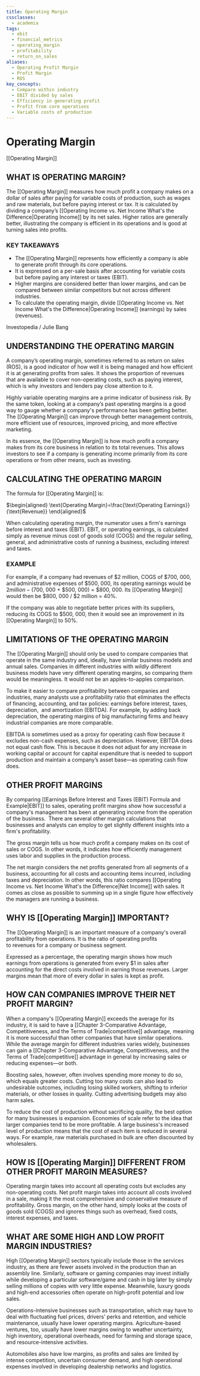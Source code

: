 ```yaml
---
title: Operating Margin
cssclasses:
  - academia
tags:
  - ebit
  - financial_metrics
  - operating_margin
  - profitability
  - return_on_sales
aliases:
  - Operating Profit Margin
  - Profit Margin
  - ROS
key_concepts:
  - Compare within industry
  - EBIT divided by sales
  - Efficiency in generating profit
  - Profit from core operations
  - Variable costs of production
---
```


# Operating Margin

[[Operating Margin]]

## WHAT IS OPERATING MARGIN?

The [[Operating Margin]] measures how much profit a company makes on a dollar of sales after paying for variable costs of production,  such as wages and raw materials,  but before paying interest or tax. It is calculated by dividing a company’s [[Operating Income vs. Net Income What's the Difference|Operating Income]] by its net sales. Higher ratios are generally better,  illustrating the company is efficient in its operations and is good at turning sales into profits. 

### KEY TAKEAWAYS

- The [[Operating Margin]] represents how efficiently a company is able to generate profit through its core operations.
- It is expressed on a per-sale basis after accounting for variable costs but before paying any interest or taxes (EBIT).
- Higher margins are considered better than lower margins,  and can be compared between similar competitors but not across different industries.
- To calculate the operating margin,  divide [[Operating Income vs. Net Income What's the Difference|Operating Income]] (earnings) by sales (revenues).

Investopedia / Julie Bang

## UNDERSTANDING THE OPERATING MARGIN

A company’s operating margin,  sometimes referred to as return on sales (ROS),  is a good indicator of how well it is being managed and how efficient it is at generating profits from sales. It shows the proportion of revenues that are available to cover non-operating costs,  such as paying interest,  which is why investors and lenders pay close attention to it.

Highly variable operating margins are a prime indicator of business risk. By the same token,  looking at a company’s past operating margins is a good way to gauge whether a company's performance has been getting better. The [[Operating Margin]] can improve through better management controls,  more efficient use of resources,  improved pricing,  and more effective marketing.

In its essence,  the [[Operating Margin]] is how much profit a company makes from its core business in relation to its total revenues. This allows investors to see if a company is generating income primarily from its core operations or from other means,  such as investing.

## CALCULATING THE OPERATING MARGIN

The formula for [[Operating Margin]] is:

$\begin{aligned} \text{Operating Margin}=\frac{\text{Operating Earnings}}{\text{Revenue}} \end{aligned}$

When calculating operating margin,  the numerator uses a firm's earnings before interest and taxes (EBIT). EBIT,  or operating earnings,  is calculated simply as revenue minus cost of goods sold (COGS) and the regular selling,  general,  and administrative costs of running a business,  excluding interest and taxes.

### EXAMPLE

For example,  if a company had revenues of $2 million,  COGS of $700, 000,  and administrative expenses of $500, 000,  its operating earnings would be $2 million - ($700, 000 + $500, 000) = $800, 000. Its [[Operating Margin]] would then be $800, 000 / $2 million = 40%.

If the company was able to negotiate better prices with its suppliers,  reducing its COGS to $500, 000,  then it would see an improvement in its [[Operating Margin]] to 50%.

## LIMITATIONS OF THE OPERATING MARGIN

The [[Operating Margin]] should only be used to compare companies that operate in the same industry and,  ideally,  have similar business models and annual sales. Companies in different industries with wildly different business models have very different operating margins,  so comparing them would be meaningless. It would not be an apples-to-apples comparison.

To make it easier to compare profitability between companies and industries,  many analysts use a profitability ratio that eliminates the effects of financing,  accounting,  and tax policies: earnings before interest,  taxes,  depreciation,  and amortization (EBITDA). For example,  by adding back depreciation,  the operating margins of big manufacturing firms and heavy industrial companies are more comparable.

EBITDA is sometimes used as a proxy for operating cash flow because it excludes non-cash expenses,  such as depreciation. However,  EBITDA does not equal cash flow. This is because it does not adjust for any increase in working capital or account for capital expenditure that is needed to support production and maintain a company’s asset base—as operating cash flow does.

## OTHER PROFIT MARGINS

By comparing [[Earnings Before Interest and Taxes (EBIT) Formula and Example|EBIT]] to sales,  operating profit margins show how successful a company's management has been at generating income from the operation of the business.  There are several other margin calculations that businesses and analysts can employ to get slightly different insights into a firm's profitability.

The gross margin tells us how much profit a company makes on its cost of sales or COGS. In other words,  it indicates how efficiently management uses labor and supplies in the production process.

The net margin considers the net profits generated from all segments of a business,  accounting for all costs and accounting items incurred,  including taxes and depreciation. In other words,  this ratio compares [[Operating Income vs. Net Income What's the Difference|Net Income]] with sales. It comes as close as possible to summing up in a single figure how effectively the managers are running a business.

## WHY IS [[Operating Margin]] IMPORTANT?

The [[Operating Margin]] is an important measure of a company's overall profitability from operations. It is the ratio of operating profits to revenues for a company or business segment.

Expressed as a percentage,  the operating margin shows how much earnings from operations is generated from every $1 in sales after accounting for the direct costs involved in earning those revenues. Larger margins mean that more of every dollar in sales is kept as profit.

## HOW CAN COMPANIES IMPROVE THEIR NET PROFIT MARGIN?

When a company's [[Operating Margin]] exceeds the average for its industry,  it is said to have a [[Chapter 3-Comparative Advantage, Competitiveness, and the Terms of Trade|competitive]] advantage,  meaning it is more successful than other companies that have similar operations. While the average margin for different industries varies widely,  businesses can gain a [[Chapter 3-Comparative Advantage, Competitiveness, and the Terms of Trade|competitive]] advantage in general by increasing sales or reducing expenses—or both.

Boosting sales,  however,  often involves spending more money to do so,  which equals greater costs. Cutting too many costs can also lead to undesirable outcomes,  including losing skilled workers,  shifting to inferior materials,  or other losses in quality. Cutting advertising budgets may also harm sales.

To reduce the cost of production without sacrificing quality,  the best option for many businesses is expansion. Economies of scale refer to the idea that larger companies tend to be more profitable. A large business's increased level of production means that the cost of each item is reduced in several ways. For example,  raw materials purchased in bulk are often discounted by wholesalers.

## HOW IS [[Operating Margin]] DIFFERENT FROM OTHER PROFIT MARGIN MEASURES?

Operating margin takes into account all operating costs but excludes any non-operating costs. Net profit margin takes into account all costs involved in a sale,  making it the most comprehensive and conservative measure of profitability. Gross margin,  on the other hand,  simply looks at the costs of goods sold (COGS) and ignores things such as overhead,  fixed costs,  interest expenses,  and taxes.

## WHAT ARE SOME HIGH AND LOW PROFIT MARGIN INDUSTRIES?

High [[Operating Margin]] sectors typically include those in the services industry,  as there are fewer assets involved in the production than an assembly line. Similarly,  software or gaming companies may invest initially while developing a particular software/game and cash in big later by simply selling millions of copies with very little expense. Meanwhile,  luxury goods and high-end accessories often operate on high-profit potential and low sales.

Operations-intensive businesses such as transportation,  which may have to deal with fluctuating fuel prices,  drivers’ perks and retention,  and vehicle maintenance,  usually have lower operating margins. Agriculture-based ventures,  too,  usually have lower margins owing to weather uncertainty,  high inventory,  operational overheads,  need for farming and storage space,  and resource-intensive activities.

Automobiles also have low margins,  as profits and sales are limited by intense competition,  uncertain consumer demand,  and high operational expenses involved in developing dealership networks and logistics.
